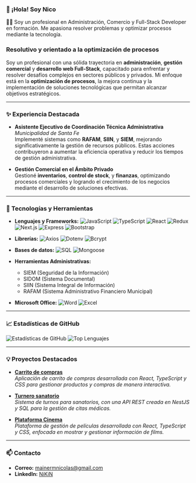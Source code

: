 ### 👋 ¡Hola! Soy Nico

 👨‍💻 Soy un profesional en Administración, Comercio y Full-Stack Developer en formación. Me apasiona resolver problemas y optimizar procesos mediante la tecnología.


### Resolutivo y orientado a la optimización de procesos

Soy un profesional con una sólida trayectoria en **administración**, **gestión comercial** y **desarrollo web Full-Stack**, capacitado para enfrentar y resolver desafíos complejos en sectores públicos y privados. Mi enfoque está en la **optimización de procesos**, la mejora continua y la implementación de soluciones tecnológicas que permitan alcanzar objetivos estratégicos.

---

### ✨ Experiencia Destacada

- **Asistente Ejecutivo de Coordinación Técnica Administrativa**  
  *Municipalidad de Santa Fe*  
  Implementé sistemas como **RAFAM**, **SIIN**, y **SIEM**, mejorando significativamente la gestión de recursos públicos. Estas acciones contribuyeron a aumentar la eficiencia operativa y reducir los tiempos de gestión administrativa.
  
- **Gestión Comercial en el Ámbito Privado**  
  Gestioné **inventarios**, **control de stock**, y **finanzas**, optimizando procesos comerciales y logrando el crecimiento de los negocios mediante el desarrollo de soluciones efectivas.

---

### 🚀 Tecnologías y Herramientas

- **Lenguajes y Frameworks:**
  ![JavaScript](https://img.shields.io/badge/JavaScript-F7DF1E.svg?style=flat&logo=javascript&logoColor=black)
  ![TypeScript](https://img.shields.io/badge/TypeScript-007ACC.svg?style=flat&logo=typescript&logoColor=white)
  ![React](https://img.shields.io/badge/React-61DAFB.svg?style=flat&logo=react&logoColor=black)
  ![Redux](https://img.shields.io/badge/Redux-764ABC.svg?style=flat&logo=redux&logoColor=white)
  ![Next.js](https://img.shields.io/badge/Next.js-000000.svg?style=flat&logo=nextdotjs&logoColor=white)
  ![Express](https://img.shields.io/badge/Express-000000.svg?style=flat&logo=express&logoColor=white)
  ![Bootstrap](https://img.shields.io/badge/Bootstrap-7952B3.svg?style=flat&logo=bootstrap&logoColor=white)

  
- **Librerías:**
  ![Axios](https://img.shields.io/badge/Axios-5A29E4.svg?style=flat&logo=axios&logoColor=white)
  ![Dotenv](https://img.shields.io/badge/Dotenv-ECD53F.svg?style=flat&logo=dotenv&logoColor=black)
  ![Bcrypt](https://img.shields.io/badge/Bcrypt-339933.svg?style=flat&logo=bcrypt&logoColor=white)


- **Bases de datos:**
  ![SQL](https://img.shields.io/badge/SQL-4479A1.svg?style=flat&logo=sql&logoColor=white)
  ![Mongoose](https://img.shields.io/badge/Mongoose-47A248.svg?style=flat&logo=mongodb&logoColor=white)

- **Herramientas Administrativas:**
  - SIEM (Seguridad de la Información)
  - SIDOM (Sistema Documental)
  - SIIN (Sistema Integral de Información)
  - RAFAM (Sistema Administrativo Financiero Municipal)

- **Microsoft Office:**
  ![Word](https://img.shields.io/badge/Word-2B579A.svg?style=flat&logo=microsoft-word&logoColor=white)
  ![Excel](https://img.shields.io/badge/Excel-217346.svg?style=flat&logo=microsoft-excel&logoColor=white)


---

### 📈 Estadísticas de GitHub
![Estadísticas de GitHub](https://github-readme-stats.vercel.app/api?username=nmainer&show_icons=true&theme=radical)
![Top Lenguajes](https://github-readme-stats.vercel.app/api/top-langs/?username=nmainer&layout=compact&theme=radical)

---

### 💡 Proyectos Destacados

- [**Carrito de compras**](https://github.com/nmainer/NestJs--Carrito-compras)  
  *Aplicación de carrito de compras desarrollada con React, TypeScript y CSS para gestionar productos y compras de manera interactiva.*

- [**Turnero sanatorio**](https://github.com/nmainer/Proyect-N-3-Full_Stack_React_Vite)  
  *Sistema de turnos para sanatorios, con una API REST creada en NestJS y SQL para la gestión de citas médicas.*
  
- [**Plataforma Cinema**](https://github.com/nmainer/Proyect-N-2-DOM_API)  
  *Plataforma de gestión de películas desarrollada con React, TypeScript y CSS, enfocada en mostrar y gestionar información de films.*

---

### 📫 Contacto
- **Correo:** mainermnicolas@gmail.com
- **LinkedIn:** [NiKiN](https://www.linkedin.com/in/nicolas-matias-mainer-95706a208/)
